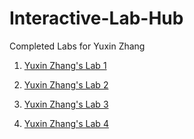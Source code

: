 # Interactive-Lab-Hub

Completed Labs for Yuxin Zhang

1. [Yuxin Zhang's Lab 1](https://github.com/TakoYuxin/Interactive-Device-Lab-Hub/tree/master/Lab1)

2. [Yuxin Zhang's Lab 2](https://github.com/TakoYuxin/Interactive-Device-Lab-Hub/tree/master/Lab2)

3. [Yuxin Zhang's Lab 3](https://github.com/TakoYuxin/Interactive-Device-Lab-Hub/tree/master/IDD-Fa19-Lab3)

4. [Yuxin Zhang's Lab 4](https://github.com/TakoYuxin/Interactive-Device-Lab-Hub/tree/master/IDD-Fa19-Lab4-master)
